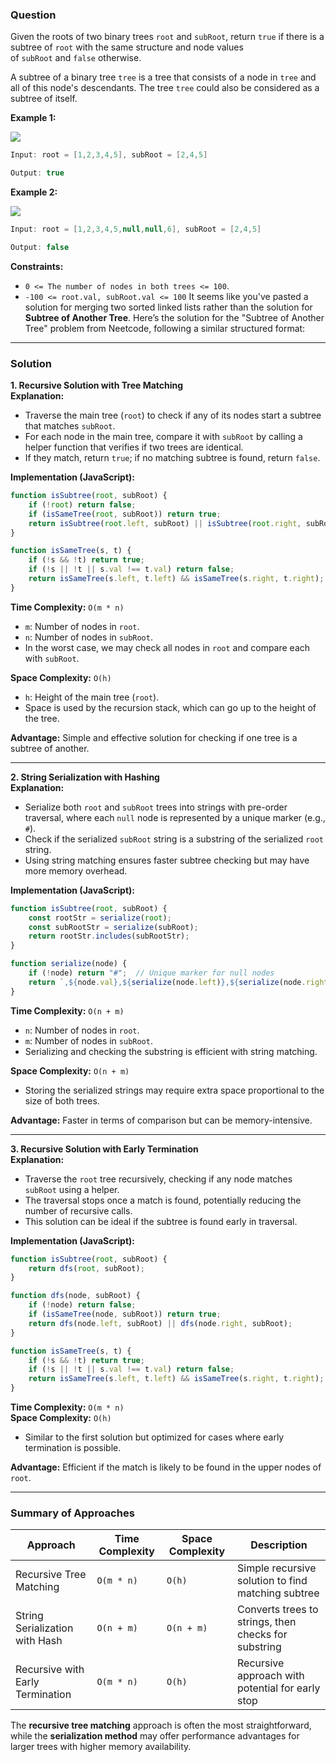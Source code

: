 ### Question
Given the roots of two binary trees `root` and `subRoot`, return `true` if there is a subtree of `root` with the same structure and node values of `subRoot` and `false` otherwise.

A subtree of a binary tree `tree` is a tree that consists of a node in `tree` and all of this node's descendants. The tree `tree` could also be considered as a subtree of itself.

**Example 1:**

![](https://imagedelivery.net/CLfkmk9Wzy8_9HRyug4EVA/2991a77a-9664-46ed-528d-019e392f7400/public)

```java
Input: root = [1,2,3,4,5], subRoot = [2,4,5]

Output: true
```

**Example 2:**

![](https://imagedelivery.net/CLfkmk9Wzy8_9HRyug4EVA/ae6114cb-23a0-457f-c441-0a82b7a58500/public)

```java
Input: root = [1,2,3,4,5,null,null,6], subRoot = [2,4,5]

Output: false
```

**Constraints:**

- `0 <= The number of nodes in both trees <= 100`.
- `-100 <= root.val, subRoot.val <= 100`
It seems like you've pasted a solution for merging two sorted linked lists rather than the solution for **Subtree of Another Tree**. Here’s the solution for the "Subtree of Another Tree" problem from Neetcode, following a similar structured format:

---

### Solution

**1. Recursive Solution with Tree Matching**  
**Explanation:**  
- Traverse the main tree (`root`) to check if any of its nodes start a subtree that matches `subRoot`.
- For each node in the main tree, compare it with `subRoot` by calling a helper function that verifies if two trees are identical.
- If they match, return `true`; if no matching subtree is found, return `false`.

**Implementation (JavaScript):**

```javascript
function isSubtree(root, subRoot) {
    if (!root) return false;
    if (isSameTree(root, subRoot)) return true;
    return isSubtree(root.left, subRoot) || isSubtree(root.right, subRoot);
}

function isSameTree(s, t) {
    if (!s && !t) return true;
    if (!s || !t || s.val !== t.val) return false;
    return isSameTree(s.left, t.left) && isSameTree(s.right, t.right);
}
```

**Time Complexity:** `O(m * n)`  
- `m`: Number of nodes in `root`.
- `n`: Number of nodes in `subRoot`.
- In the worst case, we may check all nodes in `root` and compare each with `subRoot`.

**Space Complexity:** `O(h)`  
- `h`: Height of the main tree (`root`).
- Space is used by the recursion stack, which can go up to the height of the tree.

**Advantage:** Simple and effective solution for checking if one tree is a subtree of another.

---

**2. String Serialization with Hashing**  
**Explanation:**  
- Serialize both `root` and `subRoot` trees into strings with pre-order traversal, where each `null` node is represented by a unique marker (e.g., `#`).
- Check if the serialized `subRoot` string is a substring of the serialized `root` string.
- Using string matching ensures faster subtree checking but may have more memory overhead.

**Implementation (JavaScript):**

```javascript
function isSubtree(root, subRoot) {
    const rootStr = serialize(root);
    const subRootStr = serialize(subRoot);
    return rootStr.includes(subRootStr);
}

function serialize(node) {
    if (!node) return "#";  // Unique marker for null nodes
    return `,${node.val},${serialize(node.left)},${serialize(node.right)}`;
}
```

**Time Complexity:** `O(n + m)`  
- `n`: Number of nodes in `root`.
- `m`: Number of nodes in `subRoot`.
- Serializing and checking the substring is efficient with string matching.

**Space Complexity:** `O(n + m)`  
- Storing the serialized strings may require extra space proportional to the size of both trees.

**Advantage:** Faster in terms of comparison but can be memory-intensive.

---

**3. Recursive Solution with Early Termination**  
**Explanation:**  
- Traverse the `root` tree recursively, checking if any node matches `subRoot` using a helper.
- The traversal stops once a match is found, potentially reducing the number of recursive calls.
- This solution can be ideal if the subtree is found early in traversal.

**Implementation (JavaScript):**

```javascript
function isSubtree(root, subRoot) {
    return dfs(root, subRoot);
}

function dfs(node, subRoot) {
    if (!node) return false;
    if (isSameTree(node, subRoot)) return true;
    return dfs(node.left, subRoot) || dfs(node.right, subRoot);
}

function isSameTree(s, t) {
    if (!s && !t) return true;
    if (!s || !t || s.val !== t.val) return false;
    return isSameTree(s.left, t.left) && isSameTree(s.right, t.right);
}
```

**Time Complexity:** `O(m * n)`  
**Space Complexity:** `O(h)`  
- Similar to the first solution but optimized for cases where early termination is possible.

**Advantage:** Efficient if the match is likely to be found in the upper nodes of `root`.

---

### Summary of Approaches

| Approach                       | Time Complexity | Space Complexity | Description                                 |
|--------------------------------|-----------------|------------------|---------------------------------------------|
| Recursive Tree Matching        | `O(m * n)`     | `O(h)`          | Simple recursive solution to find matching subtree |
| String Serialization with Hash | `O(n + m)`     | `O(n + m)`      | Converts trees to strings, then checks for substring |
| Recursive with Early Termination | `O(m * n)`   | `O(h)`          | Recursive approach with potential for early stop |

The **recursive tree matching** approach is often the most straightforward, while the **serialization method** may offer performance advantages for larger trees with higher memory availability.